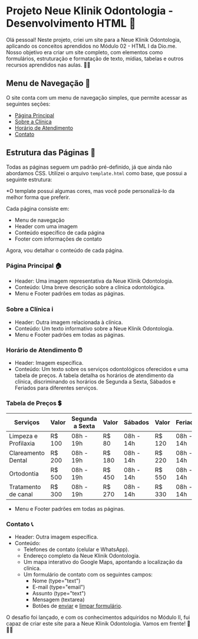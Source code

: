 # Projeto Neue Klinik Odontologia - Desenvolvimento HTML 🌟

Olá pessoal! Neste projeto, criei um site para a Neue Klinik Odontologia, aplicando os conceitos aprendidos no Módulo 02 - HTML I da Dio.me. Nosso objetivo era criar um site completo, com elementos como formulários, estruturação e formatação de texto, mídias, tabelas e outros recursos aprendidos nas aulas. 👨‍💻

## Menu de Navegação 🚀
O site conta com um menu de navegação simples, que permite acessar as seguintes seções:
- [Página Principal](#página-principal)
- [Sobre a Clínica](#sobre-a-clínica)
- [Horário de Atendimento](#horário-de-atendimento)
- [Contato](#contato)

## Estrutura das Páginas 📄
Todas as páginas seguem um padrão pré-definido, já que ainda não abordamos CSS. Utilizei o arquivo `template.html` como base, que possui a seguinte estrutura:

*O template possui algumas cores, mas você pode personalizá-lo da melhor forma que preferir.

Cada página consiste em:
- Menu de navegação
- Header com uma imagem
- Conteúdo específico de cada página
- Footer com informações de contato

Agora, vou detalhar o conteúdo de cada página.

### Página Principal 🏠
- Header: Uma imagem representativa da Neue Klinik Odontologia.
- Conteúdo: Uma breve descrição sobre a clínica odontológica.
- Menu e Footer padrões em todas as páginas.

### Sobre a Clínica ℹ️
- Header: Outra imagem relacionada à clínica.
- Conteúdo: Um texto informativo sobre a Neue Klinik Odontologia.
- Menu e Footer padrões em todas as páginas.

### Horário de Atendimento ⏰
- Header: Imagem específica.
- Conteúdo: Um texto sobre os serviços odontológicos oferecidos e uma tabela de preços. A tabela detalha os horários de atendimento da clínica, discriminando os horários de Segunda a Sexta, Sábados e Feriados para diferentes serviços.

### Tabela de Preços 💲
| Serviços            | Valor  | Segunda a Sexta | Valor  | Sábados | Valor  | Feriados | Valor  |
| ------------------- | ------ | --------------- | ------ | ------- | ------ | -------- | ------ |
| Limpeza e Profilaxia | R$ 100 | 08h - 19h       | R$ 80  | 08h - 14h | R$ 120 | 08h - 14h | R$ 90  |
| Clareamento Dental   | R$ 200 | 08h - 19h       | R$ 180 | 08h - 14h | R$ 220 | 08h - 14h | R$ 200 |
| Ortodontia           | R$ 500 | 08h - 19h       | R$ 450 | 08h - 14h | R$ 550 | 08h - 14h | R$ 500 |
| Tratamento de canal  | R$ 300 | 08h - 19h       | R$ 270 | 08h - 14h | R$ 330 | 08h - 14h | R$ 300 |

- Menu e Footer padrões em todas as páginas.

### Contato 📞
- Header: Outra imagem específica.
- Conteúdo:
    - Telefones de contato (celular e WhatsApp).
    - Endereço completo da Neue Klinik Odontologia.
    - Um mapa interativo do Google Maps, apontando a localização da clínica.
    - Um formulário de contato com os seguintes campos:
        - Nome (type="text")
        - E-mail (type="email")
        - Assunto (type="text")
        - Mensagem (textarea)
        - Botões de [enviar](https://developer.mozilla.org/en-US/docs/Web/HTML/Element/input#html_form_input_submit) e [limpar formulário](https://developer.mozilla.org/en-US/docs/Web/HTML/Element/input#html_form_input_reset).

O desafio foi lançado, e com os conhecimentos adquiridos no Módulo II, fui capaz de criar este site para a Neue Klinik Odontologia. Vamos em frente! 🚀🦷👏
